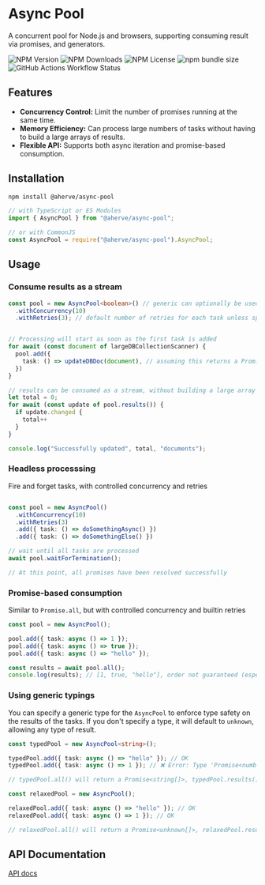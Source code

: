 # Async Pool

A concurrent pool for Node.js and browsers, supporting consuming result via promises, and generators.

![NPM Version](https://img.shields.io/npm/v/%40aherve%2Fasync-pool)
![NPM Downloads](https://img.shields.io/npm/dm/%40aherve%2Fasync-pool)
![NPM License](https://img.shields.io/npm/l/%40aherve%2Fasync-pool)
![npm bundle size](https://img.shields.io/bundlephobia/min/%40aherve%2Fasync-pool)
![GitHub Actions Workflow Status](https://img.shields.io/github/actions/workflow/status/aherve/async-pool/test.yml)


## Features

- **Concurrency Control:** Limit the number of promises running at the same time.
- **Memory Efficiency:** Can process large numbers of tasks without having to build a large arrays of results.
- **Flexible API:** Supports both async iteration and promise-based consumption.

## Installation

```bash
npm install @aherve/async-pool
```

```typescript
// with TypeScript or ES Modules
import { AsyncPool } from "@aherve/async-pool";

// or with CommonJS
const AsyncPool = require("@aherve/async-pool").AsyncPool;
```

## Usage

### Consume results as a stream

```typescript
const pool = new AsyncPool<boolean>() // generic can optionally be used
  .withConcurrency(10)
  .withRetries(3); // default number of retries for each task unless specified at task level


// Processing will start as soon as the first task is added
for await (const document of largeDBCollectionScanner) {
  pool.add({
    task: () => updateDBDoc(document), // assuming this returns a Promise<boolean>
  })
}

// results can be consumed as a stream, without building a large array of results
let total = 0;
for await (const update of pool.results()) {
  if update.changed { 
    total++
  }
}

console.log("Successfully updated", total, "documents");
```

### Headless processsing

Fire and forget tasks, with controlled concurrency and retries

```typescript

const pool = new AsyncPool()
  .withConcurrency(10)
  .withRetries(3)
  .add({ task: () => doSomethingAsync() })
  .add({ task: () => doSomethingElse() })

// wait until all tasks are processed
await pool.waitForTermination();

// At this point, all promises have been resolved successfully
```

### Promise-based consumption

Similar to `Promise.all`, but with controlled concurrency and builtin retries

```typescript
const pool = new AsyncPool();

pool.add({ task: async () => 1 });
pool.add({ task: async () => true });
pool.add({ task: async () => "hello" });

const results = await pool.all();
console.log(results); // [1, true, "hello"], order not guaranteed (especially if retries happened)
```

### Using generic typings

You can specify a generic type for the `AsyncPool` to enforce type safety on the results of the tasks. If you don't specify a type, it will default to `unknown`, allowing any type of result.

```typescript
const typedPool = new AsyncPool<string>();

typedPool.add({ task: async () => "hello" }); // OK
typedPool.add({ task: async () => 1 }); // ❌ Error: Type 'Promise<number>' is not assignable to type 'Promise<string>'.

// typedPool.all() will return a Promise<string[]>, typedPool.results() is an AsyncGenerator<string>

const relaxedPool = new AsyncPool();

relaxedPool.add({ task: async () => "hello" }); // OK
relaxedPool.add({ task: async () => 1 }); // OK

// relaxedPool.all() will return a Promise<unknown[]>, relaxedPool.results() is an AsyncGenerator<unknown>
```

## API Documentation

[API docs](./docs/globals.md)
